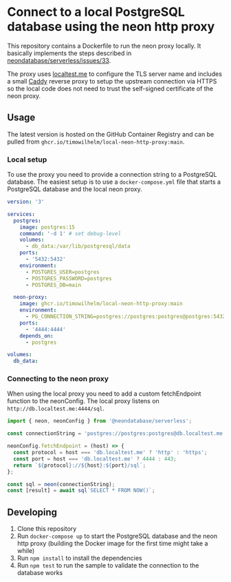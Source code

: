 # Connect to a local PostgreSQL database using the neon http proxy

This repository contains a Dockerfile to run the neon proxy locally. It basically implements the steps described in [neondatabase/serverless/issues/33](https://github.com/neondatabase/serverless/issues/33#issuecomment-1634853042).

The proxy uses [localtest.me](https://readme.localtest.me/) to configure the TLS server name and includes a small [Caddy](https://caddyserver.com/) reverse proxy to setup the upstream connection via HTTPS so the local code does not need to trust the self-signed certificate of the neon proxy.

## Usage

The latest version is hosted on the GitHub Container Registry and can be pulled from `ghcr.io/timowilhelm/local-neon-http-proxy:main`.

### Local setup
To use the proxy you need to provide a connection string to a PostgreSQL database. The easiest setup is to use a `docker-compose.yml` file that starts a PostgreSQL database and the local neon proxy.

```yaml
version: '3'

services:
  postgres:
    image: postgres:15
    command: '-d 1' # set debug-level
    volumes:
      - db_data:/var/lib/postgresql/data
    ports:
      - '5432:5432'
    environment:
      - POSTGRES_USER=postgres
      - POSTGRES_PASSWORD=postgres
      - POSTGRES_DB=main

  neon-proxy:
    image: ghcr.io/timowilhelm/local-neon-http-proxy:main
    environment:
      - PG_CONNECTION_STRING=postgres://postgres:postgres@postgres:5432/main
    ports:
      - '4444:4444'
    depends_on:
      - postgres

volumes:
  db_data:

```

### Connecting to the neon proxy
When using the local proxy you need to add a custom fetchEndpoint function to the neonConfig. The local proxy listens on `http://db.localtest.me:4444/sql`.

```js
import { neon, neonConfig } from '@neondatabase/serverless';

const connectionString = 'postgres://postgres:postgres@db.localtest.me:5432/main';

neonConfig.fetchEndpoint = (host) => {
  const protocol = host === 'db.localtest.me' ? 'http' : 'https';
  const port = host === 'db.localtest.me' ? 4444 : 443;
  return `${protocol}://${host}:${port}/sql`;
};

const sql = neon(connectionString);
const [result] = await sql`SELECT * FROM NOW()`;
```

## Developing
1. Clone this repository
2. Run `docker-compose up` to start the PostgreSQL database and the neon http proxy (building the Docker image for the first time might take a while)
3. Run `npm install` to install the dependencies
4. Run `npm test` to run the sample to validate the connection to the database works